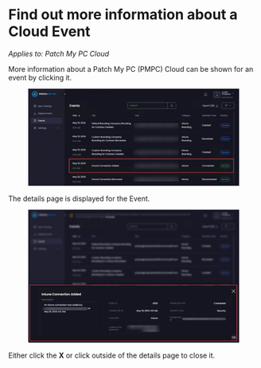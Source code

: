 # Find out more information about a Cloud Event

_Applies to: Patch My PC Cloud_

More information about a Patch My PC (PMPC) Cloud can be shown for an event by clicking it.

<figure><img src="../../_images/gitbook/image (815).png" alt="Click the event you want more information about"><figcaption></figcaption></figure>

The details page is displayed for the Event.

<figure><img src="../../_images/gitbook/image (817).png" alt="Details page for the Event "><figcaption></figcaption></figure>

Either click the **X** or click outside of the details page to close it.
